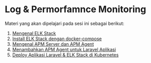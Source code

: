 Log & Permorfamnce Monitoring
========================

Materi yang akan dipelajari pada sesi ini sebagai berikut:
1. [Mengenal ELK Stack](https://github.com/agung3wi/panduan-kelasdevops/tree/master/sesi%209/1.%20mengenal%20kubernetes)
2. [Install ELK Stack dengan docker-compose](https://github.com/agung3wi/panduan-kelasdevops/tree/master/sesi%209/mengenal%20kubernetes)
3. [Mengenal APM Server dan APM Agent](https://github.com/agung3wi/panduan-kelasdevops/tree/master/sesi%209/mengenal%20kubernetes)
4. [Menambahkan APM Agent untuk Laravel Aplikasi](https://github.com/agung3wi/panduan-kelasdevops/tree/master/sesi%209/mengenal%20kubernetes)
5. [Deploy Aplikasi Laravel & ELK Stack di Kubernetes](https://github.com/agung3wi/panduan-kelasdevops/tree/master/sesi%209/mengenal%20kubernetes)
